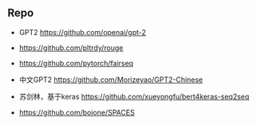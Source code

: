 

## Repo

- GPT2 https://github.com/openai/gpt-2
- https://github.com/pltrdy/rouge

- https://github.com/pytorch/fairseq

- 中文GPT2 https://github.com/Morizeyao/GPT2-Chinese

- 苏剑林，基于keras https://github.com/xueyongfu/bert4keras-seq2seq

- https://github.com/bojone/SPACES
